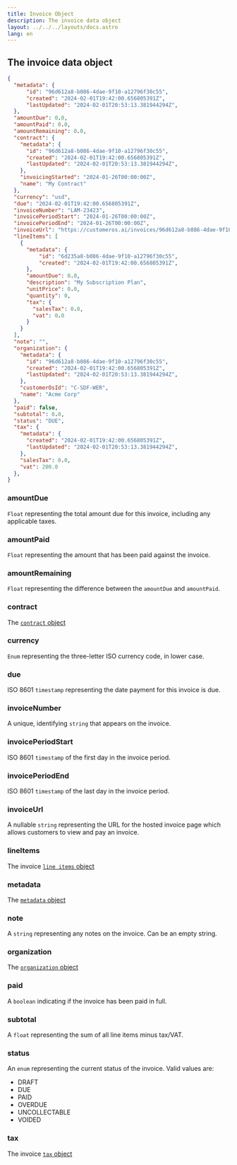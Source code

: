 ```yaml
---
title: Invoice Object
description: The invoice data object
layout: ../../../layouts/docs.astro
lang: en
---
```



## The invoice data object

```json
{
  "metadata": {
      "id": "96d612a8-b086-4dae-9f10-a12796f30c55",
      "created": "2024-02-01T19:42:00.656805391Z",
      "lastUpdated": "2024-02-01T20:53:13.381944294Z",
  },
  "amountDue": 0.0,
  "amountPaid": 0.0,
  "amountRemaining": 0.0,
  "contract": {
    "metadata": {
      "id": "96d612a8-b086-4dae-9f10-a12796f30c55",
      "created": "2024-02-01T19:42:00.656805391Z",
      "lastUpdated": "2024-02-01T20:53:13.381944294Z",
    },
    "invoicingStarted": "2024-01-26T00:00:00Z",
    "name": "My Contract"
  },
  "currency": "usd",
  "due": "2024-02-01T19:42:00.656805391Z",
  "invoiceNumber": "LAM-23423",
  "invoicePeriodStart": "2024-01-26T00:00:00Z",
  "invoicePeriodEnd": "2024-01-26T00:00:00Z", 
  "invoiceUrl": "https://customeros.ai/invoices/96d612a8-b086-4dae-9f10-a12796f30c55",
  "lineItems": [
    {
      "metadata": {
          "id": "6d235a8-b086-4dae-9f10-a12796f30c55",
          "created": "2024-02-01T19:42:00.656805391Z", 
      },
      "amountDue": 0.0,
      "description": "My Subscription Plan",
      "unitPrice": 0.0,
      "quantity": 0,
      "tax": {
        "salesTax": 0.0,
        "vat": 0.0  
      }
    }
  ],
  "note": "",
  "organization": {
    "metadata": {
      "id": "96d612a8-b086-4dae-9f10-a12796f30c55",
      "created": "2024-02-01T19:42:00.656805391Z",
      "lastUpdated": "2024-02-01T20:53:13.381944294Z",
    },
    "customerOsId": "C-SDF-WER",  
    "name": "Acme Corp"
  },
  "paid": false,
  "subtotal": 0.0,
  "status": "DUE", 
  "tax": {
    "metadata": {
      "created": "2024-02-01T19:42:00.656805391Z",
      "lastUpdated": "2024-02-01T20:53:13.381944294Z",
    },
    "salesTax": 0.0,
    "vat": 200.0
  },
}
```

### amountDue
`Float` representing the total amount due for this invoice, including any applicable taxes.

### amountPaid
`Float` representing the amount that has been paid against the invoice.

### amountRemaining
`Float` representing the difference between the `amountDue` and `amountPaid`.

### contract
The [`contract` object](contract-object)

### currency
`Enum` representing the three-letter ISO currency code, in lower case.

### due
ISO 8601 `timestamp` representing the date payment for this invoice is due.

### invoiceNumber
A unique, identifying `string` that appears on the invoice.

### invoicePeriodStart
ISO 8601 `timestamp` of the first day in the invoice period.

### invoicePeriodEnd
ISO 8601 `timestamp` of the last day in the invoice period.

### invoiceUrl
A nullable `string` representing the URL for the hosted invoice page which allows customers to view and pay an invoice.

### lineItems
The invoice [`line items` object](invoice-line-items-object)

### metadata
The [`metadata` object](metadata-object)

### note
A `string` representing any notes on the invoice.  Can be an empty string.

### organization
The [`organization` object](organization-object)

### paid
A `boolean` indicating if the invoice has been paid in full.

### subtotal
A `float` representing the sum of all line items minus tax/VAT.

### status
An `enum` representing the current status of the invoice.  Valid values are:
- DRAFT
- DUE
- PAID
- OVERDUE
- UNCOLLECTABLE
- VOIDED

### tax
The invoice [`tax` object](invoice-tax-object)


